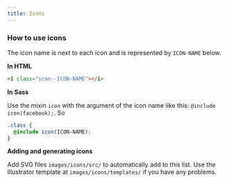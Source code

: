 ```yaml
---
title: Icons
---
```

### How to use icons

The icon name is next to each icon and is represented by `ICON-NAME` below.

**In HTML**

```html
<i class="icon--ICON-NAME"></i>
```

**In Sass**

Use the mixin `icon` with the argument of the icon name like this: `@include icon(facebook);`. So

```scss
.class {
  @include icon(ICON-NAME);
}
```

**Adding and generating icons**

Add SVG files `images/icons/src/` to automatically add to this list. Use the Illustrator template at `images/icons/templates/` if you have any problems.
